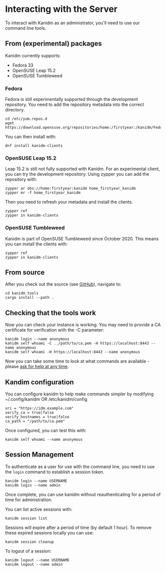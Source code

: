 # Interacting with the Server

To interact with Kanidm as an administrator, you'll need to use our command line tools.

## From (experimental) packages

Kanidm currently supports:

 * Fedora 33
 * OpenSUSE Leap 15.2
 * OpenSUSE Tumbleweed


### Fedora

Fedora is still experimentally supported through the development repository. You need to add the repository metadata into the correct directory.

    cd /etc/yum.repos.d
    wget https://download.opensuse.org/repositories/home:/firstyear:/kanidm/Fedora_33/home:firstyear:kanidm.repo

You can then install with:

    dnf install kanidm-clients

### OpenSUSE Leap 15.2

Leap 15.2 is still not fully supported with Kanidm. For an experimental client, you can
try the development repository. Using zypper you can add the repository with:

    zypper ar obs://home:firstyear:kanidm home_firstyear_kanidm
    zypper mr -f home_firstyear_kanidm

Then you need to refresh your metadata and install the clients.

    zypper ref
    zypper in kanidm-clients
    
### OpenSUSE Tumbleweed

Kanidm is part of OpenSUSE Tumbleweed since October 2020. This means you can install
the clients with:

    zypper ref
    zypper in kanidm-clients

## From source

After you check out the source (see [GitHub](https://github.com/kanidm/kanidm)), navigate to:

    cd kanidm_tools
    cargo install --path .

## Checking that the tools work

Now you can check your instance is working. You may need to provide a CA certificate for verification
with the -C parameter:

    kanidm login --name anonymous
    kanidm self whoami -C ../path/to/ca.pem -H https://localhost:8443 --name anonymous
    kanidm self whoami -H https://localhost:8443 --name anonymous

Now you can take some time to look at what commands are available - please [ask for help at any time](https://github.com/kanidm/kanidm#getting-in-contact--questions).

## Kandim configuration

You can configure kanidm to help make commands simpler by modifying ~/.config/kanidm OR /etc/kanidm/config

    uri = "https://idm.example.com"
    verify_ca = true|false
    verify_hostnames = true|false
    ca_path = "/path/to/ca.pem"

Once configured, you can test this with:

    kanidm self whoami --name anonymous

## Session Management

To authenticate as a user for use with the command line, you need to use the `login` command
to establish a session token.

    kanidm login --name USERNAME
    kanidm login --name admin

Once complete, you can use kanidm without reauthenticating for a period of time for administration.

You can list active sessions with:

    kanidm session list

Sessions will expire after a period of time (by default 1 hour). To remove these expired sessions
locally you can use:

    kanidm session cleanup

To logout of a session:

    kanidm logout --name USERNAME
    kanidm logout --name admin

